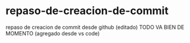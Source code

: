 # repaso-de-creacion-de-commit
repaso de creacion de commit desde github (editado)
TODO VA BIEN DE MOMENTO (agregado desde vs code)